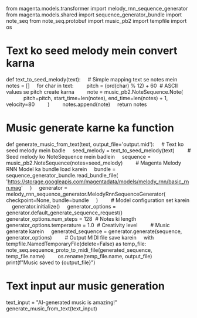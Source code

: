 from magenta.models.transformer import melody_rnn_sequence_generator
from magenta.models.shared import sequence_generator_bundle
import note_seq
from note_seq.protobuf import music_pb2
import tempfile
import os

# Text ko seed melody mein convert karna
def text_to_seed_melody(text):
    # Simple mapping text se notes mein
    notes = []
    for char in text:
        pitch = (ord(char) % 12) + 60  # ASCII values se pitch create karna
        note = music_pb2.NoteSequence.Note(
            pitch=pitch, start_time=len(notes), end_time=len(notes) + 1, velocity=80
        )
        notes.append(note)
    return notes

# Music generate karne ka function
def generate_music_from_text(text, output_file='output.mid'):
    # Text ko seed melody mein badle
    seed_melody = text_to_seed_melody(text)
    
    # Seed melody ko NoteSequence mein badlein
    sequence = music_pb2.NoteSequence(notes=seed_melody)
    
    # Magenta Melody RNN Model ka bundle load karein
    bundle = sequence_generator_bundle.read_bundle_file(
        'https://storage.googleapis.com/magentadata/models/melody_rnn/basic_rnn.mag'
    )
    generator = melody_rnn_sequence_generator.MelodyRnnSequenceGenerator(
        checkpoint=None, bundle=bundle
    )
    
    # Model configuration set karein
    generator.initialize()
    generator_options = generator.default_generate_sequence_request()
    generator_options.num_steps = 128  # Notes ki length
    generator_options.temperature = 1.0  # Creativity level
    
    # Music generate karein
    generated_sequence = generator.generate(sequence, generator_options)
    
    # Output MIDI file save karein
    with tempfile.NamedTemporaryFile(delete=False) as temp_file:
        note_seq.sequence_proto_to_midi_file(generated_sequence, temp_file.name)
        os.rename(temp_file.name, output_file)
    print(f"Music saved to {output_file}")

# Text input aur music generation
text_input = "AI-generated music is amazing!"
generate_music_from_text(text_input)
